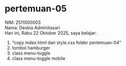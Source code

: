# pertemuan-05

NIM: 2511500003<br>
Nama: Deskia Adminitasari<br>
Hari ini, Rabu 22 Oktober 2025, saya belajar:
<ol>
    <li> “copy index.html dan style.css
    folder pertemuan-04”</li>
    <li>tombol hamburger</li>
    <li>class menu-toggle</li>
    <li>class menu-toggle mobile</li>

</ol>